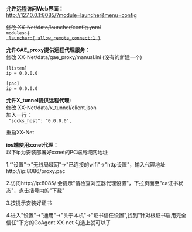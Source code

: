 **允许远程访问Web界面：**  
http://127.0.0.1:8085/?module=launcher&menu=config

<del>修改 XX-Net/data/launcher/config.yaml  
<del>  `modules:{`  
<del>  ` launcher:{ allow_remote_connect:1 }`  

**允许GAE_proxy提供远程代理服务：**  
  修改 XX-Net/data/gae_proxy/manual.ini (没有的新建一个)   
```
[listen]
ip = 0.0.0.0

[pac]
ip = 0.0.0.0  
```
**允许X_tunnel提供远程代理:**  
  修改 XX-Net/data/x_tunnel/client.json  
  加入一行：  
 ` "socks_host": "0.0.0.0",`
  
重启XX-Net  

**ios端使用xxnet代理：**  
以下ip为安装部署好xxnet的PC端局域网地址

1.‘"设置"->"无线局域网"->"已连接的wifi"->"http设置"，输入代理地址http://ip:8086/proxy.pac

2.访问http://ip:8085/ 会提示"请检查浏览器代理设置"，下拉页面至"ca证书状态"，点击括号内的"下载"

3.按提示安装好证书

4.进入"设置"->"通用"->"关于本机"->"证书信任设置",找到"针对根证书启用完全信任"下方的GoAgent XX-net 勾选上就可以了
  

